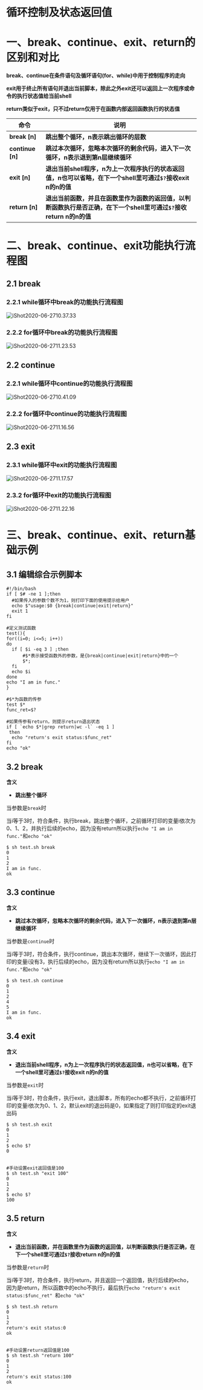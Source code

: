 # 循环控制及状态返回值

# 一、break、continue、exit、return的区别和对比

**break、continue在条件语句及循环语句(for、while)中用于控制程序的走向**

**exit用于终止所有语句并退出当前脚本，除此之外exit还可以返回上一次程序或命令的执行状态值给当前shell**

**return类似于exit，只不过return仅用于在函数内部返回函数执行的状态值**



| 命令             | 说明                                                         |
| ---------------- | ------------------------------------------------------------ |
| **break [n]**    | **跳出整个循环，n表示跳出循环的层数**                        |
| **continue [n]** | **跳过本次循环，忽略本次循环的剩余代码，进入下一次循环，n表示退到第n层继续循环** |
| **exit [n]**     | **退出当前shell程序，n为上一次程序执行的状态返回值，n也可以省略，在下一个shell里可通过`$?`接收exit n的n的值** |
| **return [n]**   | **退出当前函数，并且在函数里作为函数的返回值，以判断函数执行是否正确，在下一个shell里可通过`$?`接收return n的n的值** |



# 二、break、continue、exit功能执行流程图

## 2.1 break

### 2.2.1 while循环中break的功能执行流程图

 

![iShot2020-06-2710.37.33](https://gitee.com/pptfz/picgo-images/raw/master/img/iShot2020-06-2710.37.33.png)





### 2.2.2 for循环中break的功能执行流程图

![iShot2020-06-2711.23.53](https://gitee.com/pptfz/picgo-images/raw/master/img/iShot2020-06-2710.41.09.png)









## 2.2 continue

### 2.2.1 while循环中continue的功能执行流程图

![iShot2020-06-2710.41.09](https://gitee.com/pptfz/picgo-images/raw/master/img/iShot2020-06-2711.16.56.png)







### 2.2.2 for循环中continue的功能执行流程图

![iShot2020-06-2711.16.56](https://gitee.com/pptfz/picgo-images/raw/master/img/iShot2020-06-2711.17.57.png)







## 2.3 exit

### 2.3.1 while循环中exit的功能执行流程图

![iShot2020-06-2711.17.57](https://gitee.com/pptfz/picgo-images/raw/master/img/iShot2020-06-2711.22.16.png)







### 2.3.2 for循环中exit的功能执行流程图

![iShot2020-06-2711.22.16](https://gitee.com/pptfz/picgo-images/raw/master/img/iShot2020-06-2711.23.53.png)



# 三、break、continue、exit、return基础示例

## 3.1 编辑综合示例脚本

```shell
#!/bin/bash
if [ $# -ne 1 ];then
  #如果传入的参数个数不为1，则打印下面的使用提示给用户
  echo $"usage:$0 {break|continue|exit|return}"
  exit 1
fi

#定义测试函数
test(){
for((i=0; i<=5; i++))
do
  if [ $i -eq 3 ] ;then
      #$*表示接受函数外的参数，是{break|continue|exit|return}中的一个
      $*;
  fi
  echo $i
done
echo "I am in func."
}

#$*为函数的传参
test $*
func_ret=$?

#如果传参有return，则提示return退出状态
if [ `echo $*|grep return|wc -l` -eq 1 ]
 then
  echo "return's exit status:$func_ret" 
fi
echo "ok"
```





## 3.2 break

**含义**

- **跳出整个循环**

当参数是`break`时

当i等于3时，符合条件，执行break，跳出整个循环，之前循环打印的变量i依次为0、1、2，并执行后续的echo，因为没有return所以执行`echo "I am in func."`和`echo "ok"`

```shell
$ sh test.sh break
0
1
2
I am in func.
ok
```



## 3.3 continue

**含义**

- **跳过本次循环，忽略本次循环的剩余代码，进入下一次循环，n表示退到第n层继续循环**

当参数是`continue`时

当i等于3时，符合条件，执行continue，跳出本次循环，继续下一次循环，因此打印的变量i没有3，执行后续的echo，因为没有return所以执行`echo "I am in func."`和`echo "ok"`

```shell
$ sh test.sh continue
0
1
2
4
5
I am in func.
ok
```





## 3.4 exit

**含义**

- **退出当前shell程序，n为上一次程序执行的状态返回值，n也可以省略，在下一个shell里可通过`$?`接收exit n的n的值**

当参数是`exit`时

当i等于3时，符合条件，执行exit，退出脚本，所有的echo都不执行，之前循环打印的变量i依次为0、1、2，默认exit的退出码是0，如果指定了则打印指定的exit退出码

```shell
$ sh test.sh exit
0
1
2
$ echo $?
0


#手动设置exit返回值是100
$ sh test.sh "exit 100"
0
1
2
$ echo $?
100
```



## 3.5 return 

**含义**

- **退出当前函数，并在函数里作为函数的返回值，以判断函数执行是否正确，在下一个shell里可通过`$?`接收return n的n的值**

当参数是`return`时

当i等于3时，符合条件，执行return，并且返回一个返回值，执行后续的echo，因为是return，所以函数中的echo不执行，最后执行`echo "return's exit status:$func_ret" `和`echo "ok"`

```shell
$ sh test.sh return
0
1
2
return's exit status:0
ok


#手动设置return返回值是100
$ sh test.sh "return 100"
0
1
2
return's exit status:100
ok
```

